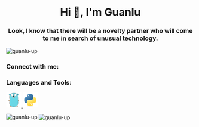 <h1 align="center">Hi 👋, I'm Guanlu</h1>
<h3 align="center">Look, I know that there will be a novelty partner who will come to me in search of unusual technology.</h3>

<p align="left"> <img src="https://komarev.com/ghpvc/?username=guanlu-up&label=Profile%20views&color=0e75b6&style=flat" alt="guanlu-up" /> </p>

<h3 align="left">Connect with me:</h3>
<p align="left">
</p>

<h3 align="left">Languages and Tools:</h3>
<p align="left"> <a href="https://golang.org" target="_blank" rel="noreferrer"> <img src="https://raw.githubusercontent.com/devicons/devicon/master/icons/go/go-original.svg" alt="go" width="40" height="40"/> </a> <a href="https://www.python.org" target="_blank" rel="noreferrer"> <img src="https://raw.githubusercontent.com/devicons/devicon/master/icons/python/python-original.svg" alt="python" width="40" height="40"/> </a> </p>

<p><img align="left" src="https://github-readme-stats.vercel.app/api/top-langs?username=guanlu-up&show_icons=true&locale=en&layout=compact" alt="guanlu-up" /></p>

<p>&nbsp;<img align="center" src="https://github-readme-stats.vercel.app/api?username=guanlu-up&show_icons=true&locale=en" alt="guanlu-up" /></p>
